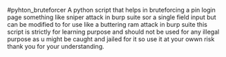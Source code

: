 #pyhton_bruteforcer
A python script that helps in bruteforcing a pin login page something like sniper attack in burp suite sor a single field input but can be modified to for use like a buttering ram attack in burp suite
this script is strictly for learning purpose and should not be used for any illegal purpose as u might be caught and jailed for it so use it at your owwn risk
thank you for your understanding.
